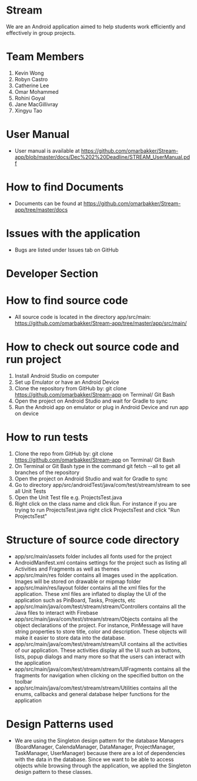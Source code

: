 # Stream 

We are an Android application aimed to help students work efficiently and effectively in group projects.

# Team Members 
1. Kevin Wong 
2. Robyn Castro
3. Catherine Lee 
4. Omar Mohammed
5. Rohini Goyal
6. Jane MacGillivray
7. Xingyu Tao

# User Manual 
- User manual is available at https://github.com/omarbakker/Stream-app/blob/master/docs/Dec%202%20Deadline/STREAM_UserManual.pdf

# How to find Documents 
- Documents can be found at https://github.com/omarbakker/Stream-app/tree/master/docs

# Issues with the application
- Bugs are listed under Issues tab on GitHub

# Developer Section

# How to find source code 
- All source code is located in the directory app/src/main: https://github.com/omarbakker/Stream-app/tree/master/app/src/main/

# How to check out source code and run project
1. Install Android Studio on computer
2. Set up Emulator or have an Android Device
3. Clone the repository from GitHub by: git clone https://github.com/omarbakker/Stream-app on Terminal/ Git Bash
4. Open the project on Android Studio and wait for Gradle to sync
5. Run the Android app on emulator or plug in Android Device and run app on device

# How to run tests
1. Clone the repo from GitHub by: git clone https://github.com/omarbakker/Stream-app on Terminal/ Git Bash
2. On Terminal or Git Bash type in the command git fetch --all to get all branches of the repository
3. Open the project on Android Studio and wait for Gradle to sync
4. Go to directory app/src/androidTest/java/com/test/stream/stream to see all Unit Tests
5. Open the Unit Test file e.g. ProjectsTest.java
6. Right click on the class name and click Run. For instance if you are trying to run ProjectsTest.java right click ProjectsTest and click "Run ProjectsTest"

# Structure of source code directory
- app/src/main/assets folder includes all fonts used for the project
- AndroidManifest.xml contains settings for the project such as listing all Activities and Fragments as well as themes
- app/src/main/res folder contains all images used in the application. Images will be stored on drawable or mipmap folder 
- app/src/main/res/layout folder contains all the xml files for the application. These xml files are inflated to display the UI of the application such as PinBoard, Tasks, Projects, etc
- app/src/main/java/com/test/stream/stream/Controllers contains all the Java files to interact with Firebase
- app/src/main/java/com/test/stream/stream/Objects contains all the object declarations of the project. For instance, PinMessage will have string properties to store title, color and description. These objects will make it easier to store data into the database.
- app/src/main/java/com/test/stream/stream/UI contains all the activities of our application. These activities display all the UI such as buttons, lists, popup dialogs and many more so that the users can interact with the application 
- app/src/main/java/com/test/stream/stream/UIFragments contains all the fragments for navigation when clicking on the specified button on the toolbar
- app/src/main/java/com/test/stream/stream/Utilities contains all the enums, callbacks and general database helper functions for the application

# Design Patterns used
- We are using the Singleton design pattern for the database Managers (BoardManager, CalendaManager, DataManager, ProjectManager, TaskManager, UserManager) because there are a lot of dependencies with the data in the database. Since we want to be able to access objects while browsing through the application, we applied the Singleton design pattern to these classes.
